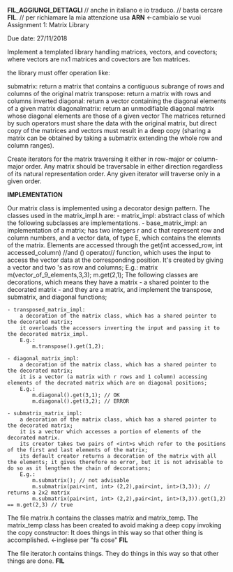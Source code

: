 **FIL_AGGIUNGI_DETTAGLI**
// anche in italiano e io traduco.
// basta cercare **FIL**.
// per richiamare la mia attenzione usa **ARN** <-cambialo se vuoi
Assignment 1: Matrix Library

Due date: 27/11/2018 

Implement a templated library handling matrices, vectors, and covectors; where vectors are nx1 matrices and covectors are 1xn matrices.

the library must offer operation like:

submatrix: return a matrix that contains a contiguous subrange of rows and columns of the original matrix
transpose: return a matrix with rows and columns inverted
diagonal: return a vector containing the diagonal elements of a given matrix
diagonalmatrix: return an unmodifiable diagonal matrix whose diagonal elements are those of a given vector
The matrices returned by such operators must share the data with the original matrix, but direct copy of the matrices and vectors must result in a deep copy (sharing a matrix can be obtained by taking a submatrix extending the whole row and column ranges).

Create iterators for the matrix traversing it either in row-major or column-major order. Any matrix should be traversable in either direction regardless of its natural representation order. Any given iterator will traverse only in a given order.

**IMPLEMENTATION**

Our matrix class is implemented using a decorator design pattern.
The classes used in the matrix_impl.h are:
    - matrix_impl: abstract class of which the following subclasses are implementations. 
    - base_matrix_impl:
        an implementation of a matrix; has two integers r and c that represent row and column numbers, and a vector data, of type E, which contains the elemnts of the matrix.
        Elements are accessed through the get(int accessed_row, int accessed_column) //and () operator// function, which uses the input to access the vector data at the corresponding position.
        It's created by giving a vector<E> and two <int>'s as row and columns;
        E.g.:
            matrix<double> m(vector_of_9_elements,3,3);
            m.get(2,1);
        The following classes are decorations, which means they have a matrix - a shared pointer to the decorated matrix - and they are a matrix, and implement the transpose, submatrix, and diagonal functions;

    - transposed_matrix_impl:
        a decoration of the matrix class, which has a shared pointer to the decorated matrix;
        it overloads the accessors inverting the input and passing it to the decorated matrix_impl. 
        E.g.:
            m.transpose().get(1,2);
    
    - diagonal_matrix_impl:
        a decoration of the matrix class, which has a shared pointer to the decorated matrix;
        it is a vector (a matrix with r rows and 1 column) accessing elements of the decrated matrix which are on diagonal positions;
        E.g.:
            m.diagonal().get(3,1); // OK 
            m.diagonal().get(3,2); // ERROR
         
    - submatrix_matrix_impl:
        a decoration of the matrix class, which has a shared pointer to the decorated matrix;
        it is a vector which accesses a portion of elements of the decorated matrix.
        its creator takes two pairs of <int>s which refer to the positions of the first and last elements of the matrix;
        its default creator returns a decoration of the matrix with all the elements; it gives therefore no error, but it is not advisable to do so as it lengthen the chain of decorations;
        E.g.:
            m.submatrix(); // not advisable
            m.submatrix(pair<int, int> (2,2),pair<int, int>(3,3)); // returns a 2x2 matrix
            m.submatrix(pair<int, int> (2,2),pair<int, int>(3,3)).get(1,2) == m.get(2,3) // true

The file matrix.h contains the classes matrix and matrix_temp.
The matrix_temp class has been created to avoid making a deep copy invoking the copy constructor:
It does things in this way so that other thing is accomplished. <-inglese per "fa cose" **FIL**

The file iterator.h contains things. They do things in this way so that other things are done. **FIL**

